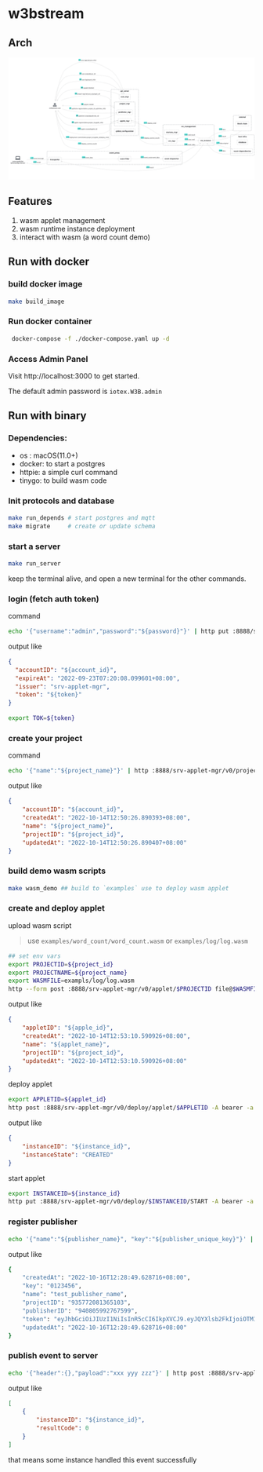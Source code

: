 # w3bstream

## Arch

![w3bstream](__doc__/modules_and_dataflow.png)

## Features

1. wasm applet management
2. wasm runtime instance deployment
3. interact with wasm (a word count demo)

## Run with docker

### build docker image

```bash
make build_image
```

### Run docker container

```bash
 docker-compose -f ./docker-compose.yaml up -d
 ```

### Access Admin Panel

Visit http://localhost:3000 to get started.

The default admin password is `iotex.W3B.admin`

## Run with binary
### Dependencies:

- os : macOS(11.0+)
- docker: to start a postgres
- httpie: a simple curl command
- tinygo: to build wasm code

### Init protocols and database

```sh
make run_depends # start postgres and mqtt
make migrate     # create or update schema
```

### start a server
```sh
make run_server
```
keep the terminal alive, and open a new terminal for the other commands.

### login (fetch auth token)

command

```sh
echo '{"username":"admin","password":"${password}"}' | http put :8888/srv-applet-mgr/v0/login
```

output like

```json
{
  "accountID": "${account_id}",
  "expireAt": "2022-09-23T07:20:08.099601+08:00",
  "issuer": "srv-applet-mgr",
  "token": "${token}"
}
```

```sh
export TOK=${token}
```

### create your project

command

```sh
echo '{"name":"${project_name}"}' | http :8888/srv-applet-mgr/v0/project -A bearer -a $TOK
```

output like

```json
{
    "accountID": "${account_id}",
    "createdAt": "2022-10-14T12:50:26.890393+08:00",
    "name": "${project_name}",
    "projectID": "${project_id}",
    "updatedAt": "2022-10-14T12:50:26.890407+08:00"
}
```
### build demo wasm scripts

```sh
make wasm_demo ## build to `examples` use to deploy wasm applet
```

### create and deploy applet


upload wasm script

> use `examples/word_count/word_count.wasm` or `examples/log/log.wasm`

```sh
## set env vars
export PROJECTID=${project_id}
export PROJECTNAME=${project_name}
export WASMFILE=exampls/log/log.wasm
http --form post :8888/srv-applet-mgr/v0/applet/$PROJECTID file@$WASMFILE info='{"appletName":"log","strategies":[{"eventType":"ANY","handler":"start"}]}' -A bearer -a $TOK
```

output like

```json
{
    "appletID": "${apple_id}",
    "createdAt": "2022-10-14T12:53:10.590926+08:00",
    "name": "${applet_name}",
    "projectID": "${project_id}",
    "updatedAt": "2022-10-14T12:53:10.590926+08:00"
}
```

deploy applet

```sh
export APPLETID=${applet_id}
http post :8888/srv-applet-mgr/v0/deploy/applet/$APPLETID -A bearer -a $TOK
```

output like

```json
{
    "instanceID": "${instance_id}",
    "instanceState": "CREATED"
}
```


start applet

```sh
export INSTANCEID=${instance_id}
http put :8888/srv-applet-mgr/v0/deploy/$INSTANCEID/START -A bearer -a $TOK
```

### register publisher

```sh
echo '{"name":"${publisher_name}", "key":"${publisher_unique_key}"}' | http :8888/srv-applet-mgr/v0/publisher/$PROJECTID -A bearer -a $TOK
```

output like

```sh
{
    "createdAt": "2022-10-16T12:28:49.628716+08:00",
    "key": "0123456",
    "name": "test_publisher_name",
    "projectID": "935772081365103",
    "publisherID": "940805992767599",
    "token": "eyJhbGciOiJIUzI1NiIsInR5cCI6IkpXVCJ9.eyJQYXlsb2FkIjoiOTM1NzcyMDgxMzY1MTAzIiwiaXNzIjoic3J2LWFwcGxldC1tZ3IiLCJleHAiOjE2NjU4OTgxMjl9.GFBUhmK-QZFw844x6n-wGI12oqzxH3m6Kx7avDsaLpQ",
    "updatedAt": "2022-10-16T12:28:49.628716+08:00"
}
```

### publish event to server

```sh
echo '{"header":{},"payload":"xxx yyy zzz"}' | http post :8888/srv-applet-mgr/v0/event/$PROJECTNAME
```

output like

```json
[
    {
        "instanceID": "${instance_id}",
        "resultCode": 0
    }
]
```

that means some instance handled this event successfully
